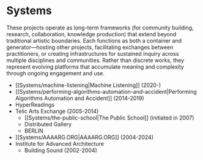 # Systems

These projects operate as long-term frameworks (for community building, research, collaboration, knowledge production) that extend beyond traditional artistic boundaries. Each functions as both a container and generator—hosting other projects, facilitating exchanges between practitioners, or creating infrastructures for sustained inquiry across multiple disciplines and communities. Rather than discrete works, they represent evolving platforms that accumulate meaning and complexity through ongoing engagement and use.

- [[Systems/machine-listening|Machine Listening]] (2020-)
- [[Systems/performing-algorithms-automation-and-accident|Performing Algorithms Automation and Accident]] (2014-2019)
- HyperReadings
- Telic Arts Exchange (2005-2014)
	- [[Systems/the-public-school|The Public School]] (initiated in 2007)
	- Distributed Gallery
	- BERLIN
- [[Systems/AAAARG.ORG|AAAARG.ORG]] (2004-2024)
- Institute for Advanced Architecture
	- Building Sound (2002-2004)
